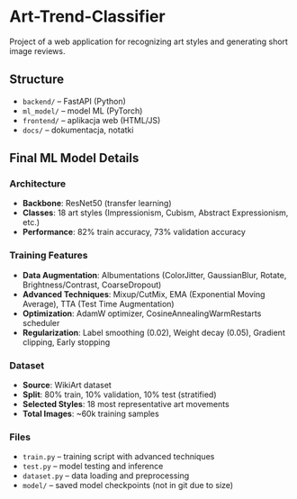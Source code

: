 # Art-Trend-Classifier

Project of a web application for recognizing art styles and generating short image reviews.

## Structure
- `backend/` – FastAPI (Python)
- `ml_model/` – model ML (PyTorch)
- `frontend/` – aplikacja web (HTML/JS)
- `docs/` – dokumentacja, notatki

## Final ML Model Details

### Architecture
- **Backbone**: ResNet50 (transfer learning)
- **Classes**: 18 art styles (Impressionism, Cubism, Abstract Expressionism, etc.)
- **Performance**: 82% train accuracy, 73% validation accuracy

### Training Features
- **Data Augmentation**: Albumentations (ColorJitter, GaussianBlur, Rotate, Brightness/Contrast, CoarseDropout)
- **Advanced Techniques**: Mixup/CutMix, EMA (Exponential Moving Average), TTA (Test Time Augmentation)
- **Optimization**: AdamW optimizer, CosineAnnealingWarmRestarts scheduler
- **Regularization**: Label smoothing (0.02), Weight decay (0.05), Gradient clipping, Early stopping

### Dataset
- **Source**: WikiArt dataset
- **Split**: 80% train, 10% validation, 10% test (stratified)
- **Selected Styles**: 18 most representative art movements
- **Total Images**: ~60k training samples

### Files
- `train.py` – training script with advanced techniques
- `test.py` – model testing and inference
- `dataset.py` – data loading and preprocessing
- `model/` – saved model checkpoints (not in git due to size)
